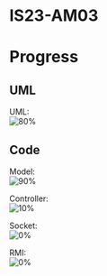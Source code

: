 # IS23-AM03

# Progress
## UML
UML:<br />
![80%](https://progress-bar.dev/50)

## Code
Model:<br />
![90%](https://progress-bar.dev/90)

Controller:<br />
![10%](https://progress-bar.dev/10)

Socket:<br />
![0%](https://progress-bar.dev/0)

RMI:<br />
![0%](https://progress-bar.dev/0)
